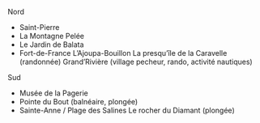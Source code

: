 Nord

- Saint-Pierre
- La Montagne Pelée
- Le Jardin de Balata
- Fort-de-France
L’Ajoupa-Bouillon
La presqu’île de la Caravelle (randonnée)
Grand’Rivière (village pecheur, rando, activité nautiques)

Sud

- Musée de la Pagerie
- Pointe du Bout (balnéaire, plongée)
- Sainte-Anne / Plage des Salines
Le rocher du Diamant (plongée)
